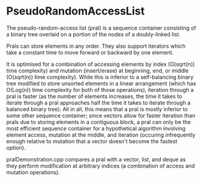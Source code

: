# PseudoRandomAccessList

The pseudo-random-access list (pral) is a sequence container consisting of a binary tree overlaid on a portion of the nodes of a doubly-linked list.

Prals can store elements in any order. They also support iterators which take a constant time to move forward or backward by one element.

It is optimised for a combination of accessing elements by index (O(sqrt(n)) time complexity) and mutation (insert/erase) at beginning, end, or middle (O(sqrt(n)) time complexity). While this is inferior to a self-balancing binary tree modified to store unsorted elements in a linear arrangement (which has O(Log(n)) time complexity for both of those operations), iteration through a pral is faster (as the number of elements increases, the time it takes to iterate through a pral approaches half the time it takes to iterate through a balanced binary tree). All in all, this means that a pral is mostly inferior to some other sequence container; since vectors allow for faster iteration than prals due to storing elements in a contiguous block, a pral can only be the most efficient sequence container for a hypothetical algorithm involving element access, mutation at the middle, and iteration (occuring infrequently enough relative to mutation that a vector doesn't become the fastest option).

pralDemonstration.cpp compares a pral with a vector, list, and deque as they perform modification at arbitrary indices (a combination of access and mutation operations).
